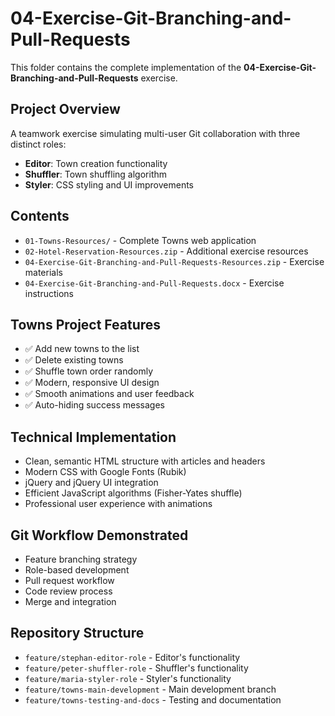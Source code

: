 # 04-Exercise-Git-Branching-and-Pull-Requests

This folder contains the complete implementation of the **04-Exercise-Git-Branching-and-Pull-Requests** exercise.

## Project Overview
A teamwork exercise simulating multi-user Git collaboration with three distinct roles:
- **Editor**: Town creation functionality
- **Shuffler**: Town shuffling algorithm
- **Styler**: CSS styling and UI improvements

## Contents
- `01-Towns-Resources/` - Complete Towns web application
- `02-Hotel-Reservation-Resources.zip` - Additional exercise resources
- `04-Exercise-Git-Branching-and-Pull-Requests-Resources.zip` - Exercise materials
- `04-Exercise-Git-Branching-and-Pull-Requests.docx` - Exercise instructions

## Towns Project Features
- ✅ Add new towns to the list
- ✅ Delete existing towns
- ✅ Shuffle town order randomly
- ✅ Modern, responsive UI design
- ✅ Smooth animations and user feedback
- ✅ Auto-hiding success messages

## Technical Implementation
- Clean, semantic HTML structure with articles and headers
- Modern CSS with Google Fonts (Rubik)
- jQuery and jQuery UI integration
- Efficient JavaScript algorithms (Fisher-Yates shuffle)
- Professional user experience with animations

## Git Workflow Demonstrated
- Feature branching strategy
- Role-based development
- Pull request workflow
- Code review process
- Merge and integration

## Repository Structure
- `feature/stephan-editor-role` - Editor's functionality
- `feature/peter-shuffler-role` - Shuffler's functionality
- `feature/maria-styler-role` - Styler's functionality
- `feature/towns-main-development` - Main development branch
- `feature/towns-testing-and-docs` - Testing and documentation
